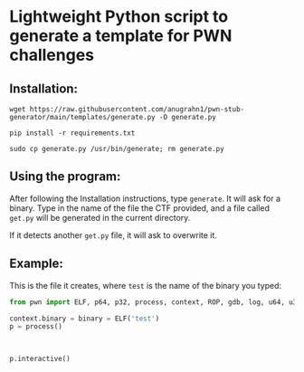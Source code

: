 # Lightweight Python script to generate a template for PWN challenges


## Installation:


```
wget https://raw.githubusercontent.com/anugrahn1/pwn-stub-generator/main/templates/generate.py -O generate.py

pip install -r requirements.txt

sudo cp generate.py /usr/bin/generate; rm generate.py

```

## Using the program:

After following the Installation instructions, type `generate`.
It will ask for a binary. Type in the name of the file the CTF provided, and a file called `get.py` will be generated in the current directory.

If it detects another `get.py` file, it will ask to overwrite it. 

## Example:

This is the file it creates, where `test` is the name of the binary you typed:

```py
from pwn import ELF, p64, p32, process, context, ROP, gdb, log, u64, u32

context.binary = binary = ELF('test')
p = process()



p.interactive()
```

